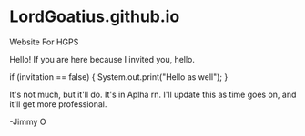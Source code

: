 # LordGoatius.github.io
Website For HGPS

Hello! If you are here because I invited you, hello. 

if (invitation == false) {
  System.out.print("Hello as well");
}

It's not much, but it'll do.
It's in Aplha rn. I'll update this as time goes on, and it'll get more professional.

  -Jimmy O
